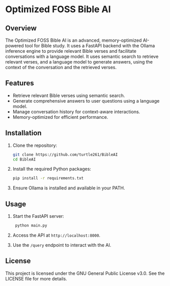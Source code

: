 # Optimized FOSS Bible AI

## Overview
The Optimized FOSS Bible AI is an advanced, memory-optimized AI-powered tool for Bible study. It uses a FastAPI backend with the Ollama inference engine to provide relevant Bible verses and facilitate conversations with a language model. It uses semantic search to retrieve relevant verses, and a language model to generate answers, using the context of the conversation and the retrieved verses. 

## Features
- Retrieve relevant Bible verses using semantic search.
- Generate comprehensive answers to user questions using a language model.
- Manage conversation history for context-aware interactions.
- Memory-optimized for efficient performance.

## Installation
1. Clone the repository:
   ```bash
   git clone https://github.com/turtle261/BibleAI
   cd BibleAI
   ```

2. Install the required Python packages:
   ```bash
   pip install -r requirements.txt
   ```

3. Ensure Ollama is installed and available in your PATH.

## Usage
1. Start the FastAPI server:
   ```bash
    python main.py
   ```

2. Access the API at `http://localhost:8000`.

3. Use the `/query` endpoint to interact with the AI.

## License
This project is licensed under the GNU General Public License v3.0. See the LICENSE file for more details.